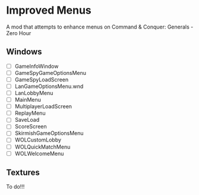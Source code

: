 # Improved Menus
A mod that attempts to enhance menus on Command &amp; Conquer: Generals - Zero Hour

## Windows

- [ ] GameInfoWindow
- [ ] GameSpyGameOptionsMenu
- [ ] GameSpyLoadScreen
- [ ] LanGameOptionsMenu.wnd
- [ ] LanLobbyMenu
- [ ] MainMenu
- [ ] MultiplayerLoadScreen
- [ ] ReplayMenu
- [ ] SaveLoad
- [ ] ScoreScreen
- [ ] SkirmishGameOptionsMenu
- [ ] WOLCustomLobby
- [ ] WOLQuickMatchMenu
- [ ] WOLWelcomeMenu

## Textures

To do!!!
